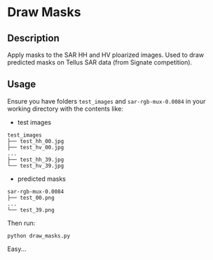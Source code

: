 # Draw Masks

## Description

Apply masks to the SAR HH and HV ploarized images. Used to draw predicted masks on Tellus SAR data (from Signate competition).

## Usage

Ensure you have folders `test_images` and `sar-rgb-mux-0.0084` in your working directory with the contents like:

* test images
```
test_images
├── test_hh_00.jpg
├── test_hv_00.jpg
...
├── test_hh_39.jpg
└── test_hv_39.jpg
```

* predicted masks
```
sar-rgb-mux-0.0084
├── test_00.png
...
└── test_39.png
```

Then run:
```
python draw_masks.py
```

Easy...
